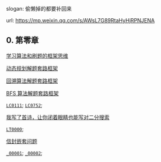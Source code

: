 
slogan: 偷懒掉的都要补回来

url: https://mp.weixin.qq.com/s/AWsL7G89RtaHyHjRPNJENA

## 0. 第零章

[学习算法和刷题的框架思维](https://mp.weixin.qq.com/s?__biz=MzAxODQxMDM0Mw==&mid=2247484852&idx=1&sn=85b50b8b0470bb4897e517955f4e5002&chksm=9bd7fbbcaca072aa75e2a241064a403fde1e579d57ab846cd8537a54253ceb2c8b93cc3bf38e&scene=21#wechat_redirect)

[动态规划解题套路框架](https://mp.weixin.qq.com/s?__biz=MzAxODQxMDM0Mw==&mid=2247484731&idx=1&sn=f1db6dee2c8e70c42240aead9fd224e6&chksm=9bd7fb33aca07225bee0b23a911c30295e0b90f393af75eca377caa4598ffb203549e1768336&scene=21#wechat_redirect)

[回溯算法解题套路框架](https://mp.weixin.qq.com/s?__biz=MzAxODQxMDM0Mw==&mid=2247484709&idx=1&sn=1c24a5c41a5a255000532e83f38f2ce4&chksm=9bd7fb2daca0723be888b30345e2c5e64649fc31a00b05c27a0843f349e2dd9363338d0dac61&scene=21#wechat_redirect)

[BFS 算法解题套路框架](https://mp.weixin.qq.com/s?__biz=MzAxODQxMDM0Mw==&mid=2247485134&idx=1&sn=fd345f8a93dc4444bcc65c57bb46fc35&chksm=9bd7f8c6aca071d04c4d383f96f2b567ad44dc3e67d1c3926ec92d6a3bcc3273de138b36a0d9&scene=21#wechat_redirect)

[`LC0111`](./LC0111.go); [`LC0752`](./LC0752.go);

[我写了首诗，让你闭着眼睛也能写对二分搜索](https://mp.weixin.qq.com/s?__biz=MzAxODQxMDM0Mw==&mid=2247485044&idx=1&sn=e6b95782141c17abe206bfe2323a4226&chksm=9bd7f87caca0716aa5add0ddddce0bfe06f1f878aafb35113644ebf0cf0bfe51659da1c1b733&scene=21#wechat_redirect)

[`LT0000`](./LCNOT/LT0000.go); 

[信封嵌套问题](https://mp.weixin.qq.com/s?__biz=MzAxODQxMDM0Mw==&mid=2247484494&idx=1&sn=0e90d7fbf812fd1f4c408b5cc5fdf8c6&chksm=9bd7fa46aca07350f626e2365d9f71545aa304725b7122b5a44bcfd90cf0506c9036201f3b38&scene=21#wechat_redirect)

[`_00001`](./LCNOT/_00001.go); [`_00002`](./LCNOT/_00002.go); 

